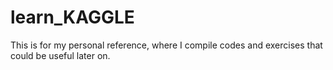 # learn_KAGGLE
This is for my personal reference, where I compile codes and exercises that could be useful later on.

